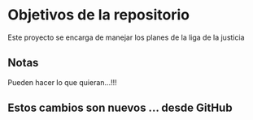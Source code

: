 # Objetivos de la repositorio

Este proyecto se encarga de manejar los planes de la liga de la justicia


## Notas
Pueden hacer lo que quieran...!!!

## Estos cambios son nuevos ... desde GitHub

